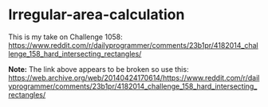 # Irregular-area-calculation
This is my take on Challenge 1058: https://www.reddit.com/r/dailyprogrammer/comments/23b1pr/4182014_challenge_158_hard_intersecting_rectangles/

**Note:** The link above appears to be broken so use this: https://web.archive.org/web/20140424170614/https://www.reddit.com/r/dailyprogrammer/comments/23b1pr/4182014_challenge_158_hard_intersecting_rectangles/
